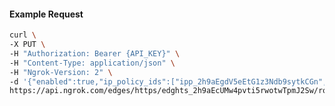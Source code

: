 <!-- Code generated for API Clients. DO NOT EDIT. -->

#### Example Request

```bash
curl \
-X PUT \
-H "Authorization: Bearer {API_KEY}" \
-H "Content-Type: application/json" \
-H "Ngrok-Version: 2" \
-d '{"enabled":true,"ip_policy_ids":["ipp_2h9aEgdV5eEtG1z3Ndb9sytkCGn","ipp_2h9aEnshisRxWOas7kpjdNM8M8V"]}' \
https://api.ngrok.com/edges/https/edghts_2h9aEcUMw4pvti5rwotwTpmJ2Sw/routes/edghtsrt_2h9aEgaTgbZJgmmYc6wGj6m1WK5/ip_restriction
```
